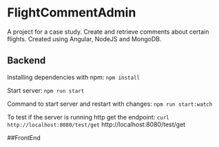 # FlightCommentAdmin

A project for a case study.
Create and retrieve comments about certain flights.
Created using Angular, NodeJS and MongoDB.

## Backend

Installing dependencies with npm:
`npm install`

Start server:
`npm run start`

Command to start server and restart with changes:
`npm run start:watch`

To test if the server is running http get the endpoint:
`curl http://localhost:8080/test/get`
http://localhost:8080/test/get


##FrontEnd

